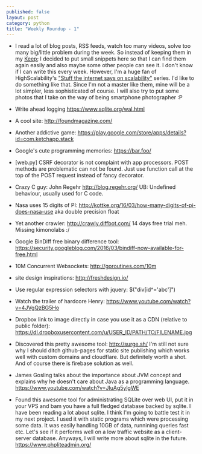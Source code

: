 ```yaml
---
published: false
layout: post
category: python
title: "Weekly Roundup - 1"
---
```


* I read a lot of blog posts, RSS feeds, watch too many videos, solve too many big/little problem during the week. So instead of keeping them in my [Keep](http://keep.google.com); I decided to put small snippets here so that I can find them again easily and also maybe some other people can see it. I don't know if I can write this every week. However, I'm a huge fan of HighScalability's ["Stuff the internet says on scalability"](http://highscalability.com/blog/2016/3/18/stuff-the-internet-says-on-scalability-for-march-18th-2016.html) series. I'd like to do something like that. Since I'm not a master like them, mine will be a lot simpler, less sophisticated of course. I will also try to put some photos that I take on the way of being smartphone photographer :P

* Write ahead logging
https://www.sqlite.org/wal.html

* A cool site:
http://foundmagazine.com/

* Another addictive game: https://play.google.com/store/apps/details?id=com.ketchapp.stack

* Google's cute programming memories: https://bar.foo/

* [web.py] CSRF decorator is not complaint with app processors. POST methods are problematic can not be found. Just use function call at the top of the POST request instead of fancy decorator.

* Crazy C guy: John Regehr http://blog.regehr.org/
UB: Undefined behaviour, usually used for C code.

* Nasa uses 15 digits of PI: http://kottke.org/16/03/how-many-digits-of-pi-does-nasa-use aka double precision float

* Yet another crawler: http://crawly.diffbot.com/ 14 days free trial meh. Missing kimonolabs :/

* Google BinDiff free binary difference tool: https://security.googleblog.com/2016/03/bindiff-now-available-for-free.html

* 10M Concurrent Websockets: http://goroutines.com/10m

* site design inspirations: http://freshdesign.io/

* Use regular expression selectors with jquery: $("div[id^='abc']")

* Watch the trailer of hardcore Henry: https://www.youtube.com/watch?v=4JVgQzBG5Ho

* Dropbox link to image directly in case you use it as a CDN (relative to public folder): https://dl.dropboxusercontent.com/u/USER_ID/PATH/TO/FILENAME.jpg

* Discovered this pretty awesome tool: http://surge.sh/
I'm still not sure why I should ditch github-pages for static site publishing which works well with custom domains and cloudflare. But definitely worth a shot.
And of course there is firebase solution as well.

* James Gosling talks about the importance about JVM concept and explains why he doesn't care about Java as a programming language. https://www.youtube.com/watch?v=JluAg5ylgWE

* Found this awesome tool for administrating SQLite over web UI, put it in your VPS and bam you have a full fledged database backed by sqlite. I have been reading a lot about sqlite. I think I'm going to battle test it in my next project. I used it with static programs which were processing some data. It was easily handling 10GB of data, runnining queries fast etc. Let's see if it performs well on a low traffic website as a client-server database. Anyways, I will write more about sqlite in the future.
https://www.phpliteadmin.org/
